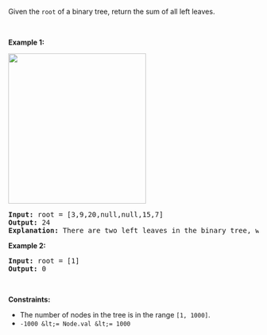 Given the `` root `` of a binary tree, return the sum of all left leaves.

&nbsp;

__Example 1:__

<img alt="" src="https://assets.leetcode.com/uploads/2021/04/08/leftsum-tree.jpg" style="width: 277px; height: 302px;"/>

<pre>
<strong>Input:</strong> root = [3,9,20,null,null,15,7]
<strong>Output:</strong> 24
<strong>Explanation:</strong> There are two left leaves in the binary tree, with values 9 and 15 respectively.
</pre>

__Example 2:__

<pre>
<strong>Input:</strong> root = [1]
<strong>Output:</strong> 0
</pre>

&nbsp;

__Constraints:__

*   The number of nodes in the tree is in the range `` [1, 1000] ``.
*   `` -1000 &lt;= Node.val &lt;= 1000 ``